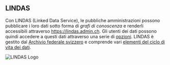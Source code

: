 ## LINDAS

Con LINDAS (Linked Data Service), le pubbliche amministrazioni possono pubblicare i loro dati sotto forma di *grafi di conoscenza* e renderli accessibili attraverso https://lindas.admin.ch. Gli utenti dei dati possono quindi accedere a questi dati attraverso una serie di [opzioni](/data-usage/data-usage-types). LINDAS è gestito dal [Archivio federale svizzero](https://www.bar.admin.ch/bar/it/home.html) e comprende vari [elementi del ciclo di vita dei dati](/ecosystem/LINDAS-ecosystem).

![LINDAS Logo](/static-assets/img/lindaslogo_web.png)